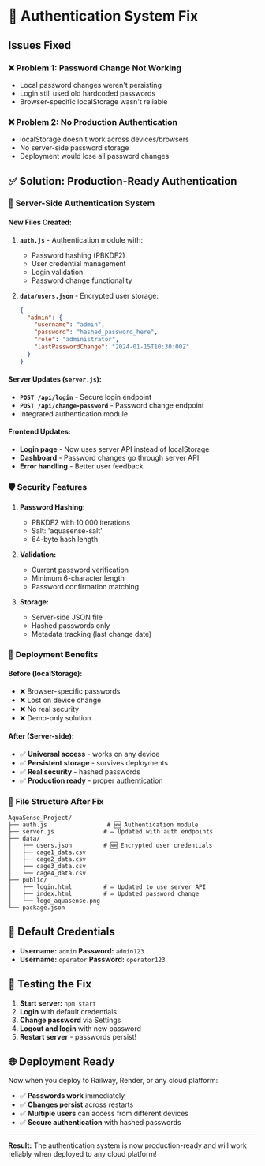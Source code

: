 # 🔧 Authentication System Fix

## Issues Fixed

### ❌ **Problem 1: Password Change Not Working**
- Local password changes weren't persisting
- Login still used old hardcoded passwords
- Browser-specific localStorage wasn't reliable

### ❌ **Problem 2: No Production Authentication**
- localStorage doesn't work across devices/browsers
- No server-side password storage
- Deployment would lose all password changes

## ✅ **Solution: Production-Ready Authentication**

### 🔐 **Server-Side Authentication System**

#### **New Files Created:**
1. **`auth.js`** - Authentication module with:
   - Password hashing (PBKDF2)
   - User credential management
   - Login validation
   - Password change functionality

2. **`data/users.json`** - Encrypted user storage:
   ```json
   {
     "admin": {
       "username": "admin",
       "password": "hashed_password_here",
       "role": "administrator",
       "lastPasswordChange": "2024-01-15T10:30:00Z"
     }
   }
   ```

#### **Server Updates (`server.js`):**
- **`POST /api/login`** - Secure login endpoint
- **`POST /api/change-password`** - Password change endpoint
- Integrated authentication module

#### **Frontend Updates:**
- **Login page** - Now uses server API instead of localStorage
- **Dashboard** - Password changes go through server API
- **Error handling** - Better user feedback

### 🛡️ **Security Features**

1. **Password Hashing:**
   - PBKDF2 with 10,000 iterations
   - Salt: 'aquasense-salt'
   - 64-byte hash length

2. **Validation:**
   - Current password verification
   - Minimum 6-character length
   - Password confirmation matching

3. **Storage:**
   - Server-side JSON file
   - Hashed passwords only
   - Metadata tracking (last change date)

### 🚀 **Deployment Benefits**

#### **Before (localStorage):**
- ❌ Browser-specific passwords
- ❌ Lost on device change
- ❌ No real security
- ❌ Demo-only solution

#### **After (Server-side):**
- ✅ **Universal access** - works on any device
- ✅ **Persistent storage** - survives deployments
- ✅ **Real security** - hashed passwords
- ✅ **Production ready** - proper authentication

### 📁 **File Structure After Fix**

```
AquaSense_Project/
├── auth.js                 # 🆕 Authentication module
├── server.js              # ✏️ Updated with auth endpoints
├── data/
│   ├── users.json         # 🆕 Encrypted user credentials
│   ├── cage1_data.csv
│   ├── cage2_data.csv
│   ├── cage3_data.csv
│   └── cage4_data.csv
├── public/
│   ├── login.html         # ✏️ Updated to use server API
│   ├── index.html         # ✏️ Updated password change
│   └── logo_aquasense.png
└── package.json
```

## 🔑 **Default Credentials**

- **Username:** `admin` **Password:** `admin123`
- **Username:** `operator` **Password:** `operator123`

## 🧪 **Testing the Fix**

1. **Start server:** `npm start`
2. **Login** with default credentials
3. **Change password** via Settings
4. **Logout and login** with new password
5. **Restart server** - passwords persist!

## 🌐 **Deployment Ready**

Now when you deploy to Railway, Render, or any cloud platform:
- ✅ **Passwords work** immediately
- ✅ **Changes persist** across restarts
- ✅ **Multiple users** can access from different devices
- ✅ **Secure authentication** with hashed passwords

---

**Result:** The authentication system is now production-ready and will work reliably when deployed to any cloud platform!
